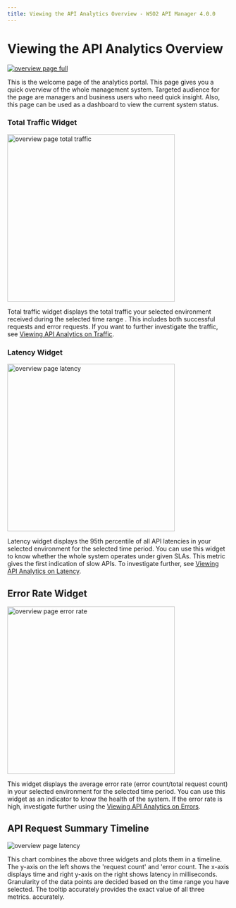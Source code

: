 ```yaml
---
title: Viewing the API Analytics Overview - WSO2 API Manager 4.0.0
---
```


# Viewing the API Analytics Overview

[![overview page full]({{base_path}}/assets/img/analytics/overview/overview-page-full.png)]({{base_path}}/assets/img/analytics/overview/overview-page-full.png)

This is the welcome page of the analytics portal. This page gives you a quick overview of the whole
 management system. Targeted audience for the page are managers and business users who need quick insight. Also, this
  page can be used as a dashboard to view the current system status.
 
### Total Traffic Widget
<img src="{{base_path}}/assets/img/analytics/overview/overview-page-total-traffic.png" title="overview page total traffic" width="380"/>  

Total traffic widget displays the total traffic your selected environment received during the selected time range
. This includes both successful requests and error requests. If you want to further investigate the traffic, see [Viewing API Analytics on Traffic]({{base_path}}/api-analytics/viewing/analytics-pages-traffic).
 
### Latency Widget
<img src="{{base_path}}/assets/img/analytics/overview/overview-page-latency.png" title="overview page latency" width="380"/>

Latency widget displays the 95th percentile of all API latencies in your selected environment for the selected time
 period. You can use this widget to know whether the whole system operates under given SLAs. This metric
 gives the first indication of slow APIs. To investigate further, see [Viewing API Analytics on Latency]({{base_path}}/api-analytics/viewing/analytics-pages-latency).
  
## Error Rate Widget
<img src="{{base_path}}/assets/img/analytics/overview/overview-page-error-rate.png" title="overview page error rate" width="380"/>

This widget displays the average error rate (error count/total request count) in your selected environment for
 the selected time period. You can use this widget as an indicator to know the health of the system. If the error
  rate is high, investigate further using the [Viewing API Analytics on Errors]({{base_path}}/api-analytics/viewing/analytics-pages-errors).
  
## API Request Summary Timeline

![overview page latency]({{base_path}}/assets/img/analytics/overview/overview-page-timeline.png)

This chart combines the above three widgets and plots them in a timeline. The y-axis on the left shows the 'request count' and 'error
 count. The x-axis displays time and right y-axis on the right shows latency in milliseconds. Granularity of the data points are
  decided based on the time range you have selected. The tooltip accurately provides the exact value of all three metrics.
   accurately. 
